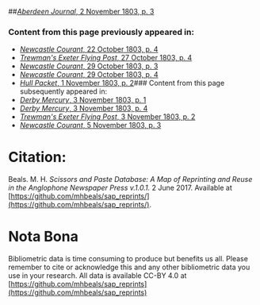 ##[*Aberdeen Journal*, 2 November 1803, p. 3](https://mhbeals.github.io/sap_html/Aberdeen-Journal/Aberdeen-Journal-2-November-1803-p-3)

### Content from this page previously appeared in:
+ [*Newcastle Courant*, 22 October 1803, p. 4](https://mhbeals.github.io/sap_html/Newcastle-Courant/Newcastle-Courant-22-October-1803-p-4)
+ [*Trewman's Exeter Flying Post*, 27 October 1803, p. 4](https://mhbeals.github.io/sap_html/Trewman's-Exeter-Flying-Post/Trewman's-Exeter-Flying-Post-27-October-1803-p-4)
+ [*Newcastle Courant*, 29 October 1803, p. 3](https://mhbeals.github.io/sap_html/Newcastle-Courant/Newcastle-Courant-29-October-1803-p-3)
+ [*Newcastle Courant*, 29 October 1803, p. 4](https://mhbeals.github.io/sap_html/Newcastle-Courant/Newcastle-Courant-29-October-1803-p-4)
+ [*Hull Packet*, 1 November 1803, p. 2](https://mhbeals.github.io/sap_html/Hull-Packet/Hull-Packet-1-November-1803-p-2)### Content from this page subsequently appeared in:
+ [*Derby Mercury*, 3 November 1803, p. 1](https://mhbeals.github.io/sap_html/Derby-Mercury/Derby-Mercury-3-November-1803-p-1)
+ [*Derby Mercury*, 3 November 1803, p. 4](https://mhbeals.github.io/sap_html/Derby-Mercury/Derby-Mercury-3-November-1803-p-4)
+ [*Trewman's Exeter Flying Post*, 3 November 1803, p. 2](https://mhbeals.github.io/sap_html/Trewman's-Exeter-Flying-Post/Trewman's-Exeter-Flying-Post-3-November-1803-p-2)
+ [*Newcastle Courant*, 5 November 1803, p. 3](https://mhbeals.github.io/sap_html/Newcastle-Courant/Newcastle-Courant-5-November-1803-p-3)
                    
# Citation: 

Beals. M. H. *Scissors and Paste Database: A Map of Reprinting and Reuse in the Anglophone Newspaper Press v.1.0.1.* 2 June 2017. Available at [https://github.com/mhbeals/sap_reprints/](https://github.com/mhbeals/sap_reprints/). 
                    
# Nota Bona

Bibliometric data is time consuming to produce but benefits us all. Please remember to cite or acknowledge this and any other bibliometric data you use in your research. All data is available CC-BY 4.0 at [https://github.com/mhbeals/sap_reprints](https://github.com/mhbeals/sap_reprints)